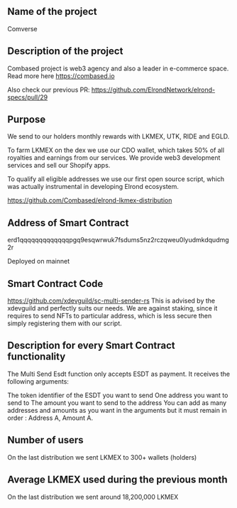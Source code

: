 ## Name of the project
Comverse

## Description of the project
Combased project is web3 agency and also a leader in e-commerce space. Read more here https://combased.io

Also check our previous PR:
https://github.com/ElrondNetwork/elrond-specs/pull/29

## Purpose
We send to our holders monthly rewards with LKMEX, UTK, RIDE and EGLD.

To farm LKMEX on the dex we use our CDO wallet, which takes 50% of all royalties and earnings from our services. We provide web3 development services and sell our Shopify apps.

To qualify all eligible addresses we use our first open source script, which was actually instrumental in developing Elrond ecosystem.

https://github.com/Combased/elrond-lkmex-distribution


## Address of Smart Contract
erd1qqqqqqqqqqqqqpgq9esqwrwuk7fsdums5nz2rczqweu0lyudmkdqudmg2r

Deployed on mainnet

## Smart Contract Code
https://github.com/xdevguild/sc-multi-sender-rs
This is advised by the xdevguild and perfectly suits our needs. We are against staking, since it requires to send NFTs to particular address, which is less secure then simply registering them with our script.


## Description for every Smart Contract functionality
The Multi Send Esdt function only accepts ESDT as payment. It receives the following arguments:

The token identifier of the ESDT you want to send
One address you want to send to
The amount you want to send to the address
You can add as many addresses and amounts as you want in the arguments but it must remain in order : Address A, Amount A.

## Number of users
On the last distribution we sent LKMEX to 300+ wallets (holders)

## Average LKMEX used during the previous month
On the last distribution we sent around 18,200,000 LKMEX

